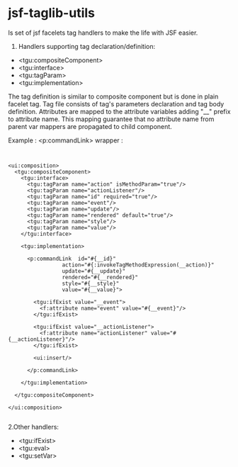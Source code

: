 jsf-taglib-utils
================

Is set of jsf facelets tag handlers to make the life with JSF easier.

1. Handlers supporting tag declaration/definition:

<ul>
  <li>&lt;tgu:compositeComponent&gt;</li>
  <li>&lt;tgu:interface&gt;</li>
  <li>&lt;tgu:tagParam&gt;</li>
  <li>&lt;tgu:implementation&gt;</li>
</ul>

The tag definition is similar to composite component but is done in plain facelet tag. Tag file consists 
of tag's parameters declaration and tag body definition. Attributes are mapped to the attribute variables 
adding  "__"  prefix to attribute name. This mapping guarantee that no attribute name from parent var mappers 
are propagated to child component.

Example : <p:commandLink> wrapper :

<pre><code>

&lt;ui:composition&gt;
  &lt;tgu:compositeComponent&gt;
    &lt;tgu:interface&gt;
      &lt;tgu:tagParam name="action" isMethodParam="true"/&gt;
      &lt;tgu:tagParam name="actionListener"/&gt;
      &lt;tgu:tagParam name="id" required="true"/&gt;
      &lt;tgu:tagParam name="event"/&gt;
      &lt;tgu:tagParam name="update"/&gt;
      &lt;tgu:tagParam name="rendered" default="true"/&gt;
      &lt;tgu:tagParam name="style"/&gt;
      &lt;tgu:tagParam name="value"/&gt;
    &lt;/tgu:interface&gt;

    &lt;tgu:implementation&gt;

      &lt;p:commandLink  id="#{__id}"
                 action="#{:invokeTagMethodExpression(__action)}"
                 update="#{__update}"
                 rendered="#{__rendered}"
                 style="#{__style}"
                 value="#{__value}"&gt;
        
        &lt;tgu:ifExist value="__event"&gt;
          &lt;f:attribute name="event" value="#{__event}"/&gt;
        &lt;/tgu:ifExist&gt;
      
        &lt;tgu:ifExist value="__actionListener"&gt;
          &lt;f:attribute name="actionListener" value="#{__actionListener}"/&gt;
        &lt;/tgu:ifExist&gt;

        &lt;ui:insert/&gt;

      &lt;/p:commandLink&gt;

    &lt;/tgu:implementation&gt;

  &lt;/tgu:compositeComponent&gt;

&lt;/ui:composition&gt;

</code></pre>

2.Other handlers:
<ul>
  <li>&lt;tgu:ifExist&gt;</li>
  <li>&lt;tgu:eval&gt;</li>
  <li>&lt;tgu:setVar&gt;</li>
</ul>
